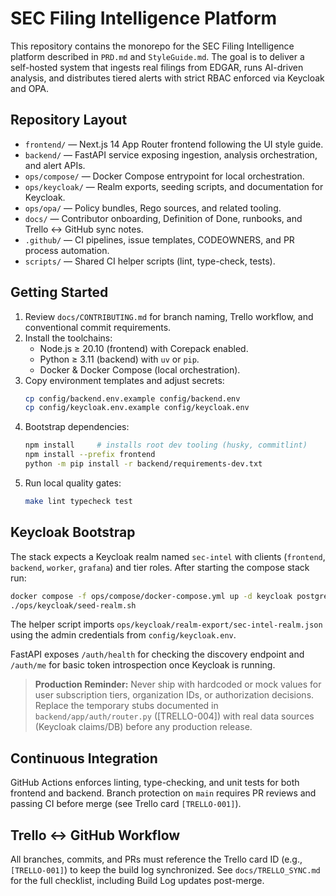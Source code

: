# SEC Filing Intelligence Platform

This repository contains the monorepo for the SEC Filing Intelligence platform described in `PRD.md` and `StyleGuide.md`. The goal is to deliver a self-hosted system that ingests real filings from EDGAR, runs AI-driven analysis, and distributes tiered alerts with strict RBAC enforced via Keycloak and OPA.

## Repository Layout

- `frontend/` — Next.js 14 App Router frontend following the UI style guide.
- `backend/` — FastAPI service exposing ingestion, analysis orchestration, and alert APIs.
- `ops/compose/` — Docker Compose entrypoint for local orchestration.
- `ops/keycloak/` — Realm exports, seeding scripts, and documentation for Keycloak.
- `ops/opa/` — Policy bundles, Rego sources, and related tooling.
- `docs/` — Contributor onboarding, Definition of Done, runbooks, and Trello ↔ GitHub sync notes.
- `.github/` — CI pipelines, issue templates, CODEOWNERS, and PR process automation.
- `scripts/` — Shared CI helper scripts (lint, type-check, tests).

## Getting Started

1. Review `docs/CONTRIBUTING.md` for branch naming, Trello workflow, and conventional commit requirements.
2. Install the toolchains:
   - Node.js ≥ 20.10 (frontend) with Corepack enabled.
   - Python ≥ 3.11 (backend) with `uv` or `pip`.
   - Docker & Docker Compose (local orchestration).
3. Copy environment templates and adjust secrets:
   ```bash
   cp config/backend.env.example config/backend.env
   cp config/keycloak.env.example config/keycloak.env
   ```
4. Bootstrap dependencies:
   ```bash
   npm install     # installs root dev tooling (husky, commitlint)
   npm install --prefix frontend
   python -m pip install -r backend/requirements-dev.txt
   ```
5. Run local quality gates:
   ```bash
   make lint typecheck test
   ```

## Keycloak Bootstrap

The stack expects a Keycloak realm named `sec-intel` with clients (`frontend`, `backend`, `worker`, `grafana`) and tier roles. After starting the compose stack run:

```bash
docker compose -f ops/compose/docker-compose.yml up -d keycloak postgres
./ops/keycloak/seed-realm.sh
```

The helper script imports `ops/keycloak/realm-export/sec-intel-realm.json` using the admin credentials from `config/keycloak.env`.

FastAPI exposes `/auth/health` for checking the discovery endpoint and `/auth/me` for basic token introspection once Keycloak is running.

> **Production Reminder:** Never ship with hardcoded or mock values for user
> subscription tiers, organization IDs, or authorization decisions. Replace the
> temporary stubs documented in `backend/app/auth/router.py` ([TRELLO-004]) with
> real data sources (Keycloak claims/DB) before any production release.

## Continuous Integration

GitHub Actions enforces linting, type-checking, and unit tests for both frontend and backend. Branch protection on `main` requires PR reviews and passing CI before merge (see Trello card `[TRELLO-001]`).

## Trello ↔ GitHub Workflow

All branches, commits, and PRs must reference the Trello card ID (e.g., `[TRELLO-001]`) to keep the build log synchronized. See `docs/TRELLO_SYNC.md` for the full checklist, including Build Log updates post-merge.
